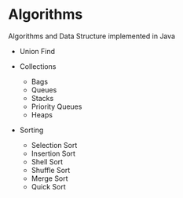 # Algorithms
Algorithms and Data Structure implemented in  Java

- Union Find

- Collections

  - Bags
  - Queues
  - Stacks
  - Priority Queues
  - Heaps

- Sorting

  - Selection Sort
  - Insertion Sort
  - Shell Sort
  - Shuffle Sort
  - Merge Sort
  - Quick Sort
